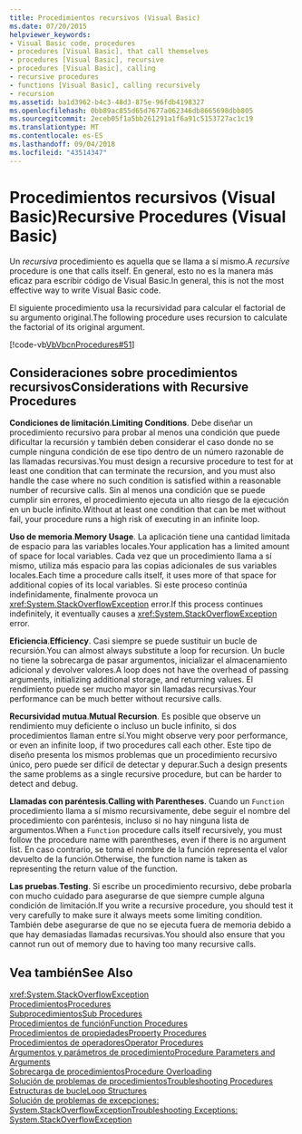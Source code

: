 ```yaml
---
title: Procedimientos recursivos (Visual Basic)
ms.date: 07/20/2015
helpviewer_keywords:
- Visual Basic code, procedures
- procedures [Visual Basic], that call themselves
- procedures [Visual Basic], recursive
- procedures [Visual Basic], calling
- recursive procedures
- functions [Visual Basic], calling recursively
- recursion
ms.assetid: ba1d3962-b4c3-48d3-875e-96fdb4198327
ms.openlocfilehash: 0bb89ac855d65d7677a062346db8665698dbb805
ms.sourcegitcommit: 2eceb05f1a5bb261291a1f6a91c5153727ac1c19
ms.translationtype: MT
ms.contentlocale: es-ES
ms.lasthandoff: 09/04/2018
ms.locfileid: "43514347"
---
```

# <a name="recursive-procedures-visual-basic"></a><span data-ttu-id="d9b28-102">Procedimientos recursivos (Visual Basic)</span><span class="sxs-lookup"><span data-stu-id="d9b28-102">Recursive Procedures (Visual Basic)</span></span>
<span data-ttu-id="d9b28-103">Un *recursiva* procedimiento es aquella que se llama a sí mismo.</span><span class="sxs-lookup"><span data-stu-id="d9b28-103">A *recursive* procedure is one that calls itself.</span></span> <span data-ttu-id="d9b28-104">En general, esto no es la manera más eficaz para escribir código de Visual Basic.</span><span class="sxs-lookup"><span data-stu-id="d9b28-104">In general, this is not the most effective way to write Visual Basic code.</span></span>  
  
 <span data-ttu-id="d9b28-105">El siguiente procedimiento usa la recursividad para calcular el factorial de su argumento original.</span><span class="sxs-lookup"><span data-stu-id="d9b28-105">The following procedure uses recursion to calculate the factorial of its original argument.</span></span>  
  
 [!code-vb[VbVbcnProcedures#51](./codesnippet/VisualBasic/recursive-procedures_1.vb)]  
  
## <a name="considerations-with-recursive-procedures"></a><span data-ttu-id="d9b28-106">Consideraciones sobre procedimientos recursivos</span><span class="sxs-lookup"><span data-stu-id="d9b28-106">Considerations with Recursive Procedures</span></span>  
 <span data-ttu-id="d9b28-107">**Condiciones de limitación**.</span><span class="sxs-lookup"><span data-stu-id="d9b28-107">**Limiting Conditions**.</span></span> <span data-ttu-id="d9b28-108">Debe diseñar un procedimiento recursivo para probar al menos una condición que puede dificultar la recursión y también deben considerar el caso donde no se cumple ninguna condición de ese tipo dentro de un número razonable de las llamadas recursivas.</span><span class="sxs-lookup"><span data-stu-id="d9b28-108">You must design a recursive procedure to test for at least one condition that can terminate the recursion, and you must also handle the case where no such condition is satisfied within a reasonable number of recursive calls.</span></span> <span data-ttu-id="d9b28-109">Sin al menos una condición que se puede cumplir sin errores, el procedimiento ejecuta un alto riesgo de la ejecución en un bucle infinito.</span><span class="sxs-lookup"><span data-stu-id="d9b28-109">Without at least one condition that can be met without fail, your procedure runs a high risk of executing in an infinite loop.</span></span>  
  
 <span data-ttu-id="d9b28-110">**Uso de memoria**.</span><span class="sxs-lookup"><span data-stu-id="d9b28-110">**Memory Usage**.</span></span> <span data-ttu-id="d9b28-111">La aplicación tiene una cantidad limitada de espacio para las variables locales.</span><span class="sxs-lookup"><span data-stu-id="d9b28-111">Your application has a limited amount of space for local variables.</span></span> <span data-ttu-id="d9b28-112">Cada vez que un procedimiento llama a sí mismo, utiliza más espacio para las copias adicionales de sus variables locales.</span><span class="sxs-lookup"><span data-stu-id="d9b28-112">Each time a procedure calls itself, it uses more of that space for additional copies of its local variables.</span></span> <span data-ttu-id="d9b28-113">Si este proceso continúa indefinidamente, finalmente provoca un <xref:System.StackOverflowException> error.</span><span class="sxs-lookup"><span data-stu-id="d9b28-113">If this process continues indefinitely, it eventually causes a <xref:System.StackOverflowException> error.</span></span>  
  
 <span data-ttu-id="d9b28-114">**Eficiencia**.</span><span class="sxs-lookup"><span data-stu-id="d9b28-114">**Efficiency**.</span></span> <span data-ttu-id="d9b28-115">Casi siempre se puede sustituir un bucle de recursión.</span><span class="sxs-lookup"><span data-stu-id="d9b28-115">You can almost always substitute a loop for recursion.</span></span> <span data-ttu-id="d9b28-116">Un bucle no tiene la sobrecarga de pasar argumentos, inicializar el almacenamiento adicional y devolver valores.</span><span class="sxs-lookup"><span data-stu-id="d9b28-116">A loop does not have the overhead of passing arguments, initializing additional storage, and returning values.</span></span> <span data-ttu-id="d9b28-117">El rendimiento puede ser mucho mayor sin llamadas recursivas.</span><span class="sxs-lookup"><span data-stu-id="d9b28-117">Your performance can be much better without recursive calls.</span></span>  
  
 <span data-ttu-id="d9b28-118">**Recursividad mutua**.</span><span class="sxs-lookup"><span data-stu-id="d9b28-118">**Mutual Recursion**.</span></span> <span data-ttu-id="d9b28-119">Es posible que observe un rendimiento muy deficiente o incluso un bucle infinito, si dos procedimientos llaman entre sí.</span><span class="sxs-lookup"><span data-stu-id="d9b28-119">You might observe very poor performance, or even an infinite loop, if two procedures call each other.</span></span> <span data-ttu-id="d9b28-120">Este tipo de diseño presenta los mismos problemas que un procedimiento recursivo único, pero puede ser difícil de detectar y depurar.</span><span class="sxs-lookup"><span data-stu-id="d9b28-120">Such a design presents the same problems as a single recursive procedure, but can be harder to detect and debug.</span></span>  
  
 <span data-ttu-id="d9b28-121">**Llamadas con paréntesis**.</span><span class="sxs-lookup"><span data-stu-id="d9b28-121">**Calling with Parentheses**.</span></span> <span data-ttu-id="d9b28-122">Cuando un `Function` procedimiento llama a sí mismo recursivamente, debe seguir el nombre del procedimiento con paréntesis, incluso si no hay ninguna lista de argumentos.</span><span class="sxs-lookup"><span data-stu-id="d9b28-122">When a `Function` procedure calls itself recursively, you must follow the procedure name with parentheses, even if there is no argument list.</span></span> <span data-ttu-id="d9b28-123">En caso contrario, se toma el nombre de la función representa el valor devuelto de la función.</span><span class="sxs-lookup"><span data-stu-id="d9b28-123">Otherwise, the function name is taken as representing the return value of the function.</span></span>  
  
 <span data-ttu-id="d9b28-124">**Las pruebas**.</span><span class="sxs-lookup"><span data-stu-id="d9b28-124">**Testing**.</span></span> <span data-ttu-id="d9b28-125">Si escribe un procedimiento recursivo, debe probarla con mucho cuidado para asegurarse de que siempre cumple alguna condición de limitación.</span><span class="sxs-lookup"><span data-stu-id="d9b28-125">If you write a recursive procedure, you should test it very carefully to make sure it always meets some limiting condition.</span></span> <span data-ttu-id="d9b28-126">También debe asegurarse de que no se ejecuta fuera de memoria debido a que hay demasiadas llamadas recursivas.</span><span class="sxs-lookup"><span data-stu-id="d9b28-126">You should also ensure that you cannot run out of memory due to having too many recursive calls.</span></span>  
  
## <a name="see-also"></a><span data-ttu-id="d9b28-127">Vea también</span><span class="sxs-lookup"><span data-stu-id="d9b28-127">See Also</span></span>  
 <xref:System.StackOverflowException>  
 [<span data-ttu-id="d9b28-128">Procedimientos</span><span class="sxs-lookup"><span data-stu-id="d9b28-128">Procedures</span></span>](./index.md)  
 [<span data-ttu-id="d9b28-129">Subprocedimientos</span><span class="sxs-lookup"><span data-stu-id="d9b28-129">Sub Procedures</span></span>](./sub-procedures.md)  
 [<span data-ttu-id="d9b28-130">Procedimientos de función</span><span class="sxs-lookup"><span data-stu-id="d9b28-130">Function Procedures</span></span>](./function-procedures.md)  
 [<span data-ttu-id="d9b28-131">Procedimientos de propiedades</span><span class="sxs-lookup"><span data-stu-id="d9b28-131">Property Procedures</span></span>](./property-procedures.md)  
 [<span data-ttu-id="d9b28-132">Procedimientos de operadores</span><span class="sxs-lookup"><span data-stu-id="d9b28-132">Operator Procedures</span></span>](./operator-procedures.md)  
 [<span data-ttu-id="d9b28-133">Argumentos y parámetros de procedimiento</span><span class="sxs-lookup"><span data-stu-id="d9b28-133">Procedure Parameters and Arguments</span></span>](./procedure-parameters-and-arguments.md)  
 [<span data-ttu-id="d9b28-134">Sobrecarga de procedimientos</span><span class="sxs-lookup"><span data-stu-id="d9b28-134">Procedure Overloading</span></span>](./procedure-overloading.md)  
 [<span data-ttu-id="d9b28-135">Solución de problemas de procedimientos</span><span class="sxs-lookup"><span data-stu-id="d9b28-135">Troubleshooting Procedures</span></span>](./troubleshooting-procedures.md)  
 [<span data-ttu-id="d9b28-136">Estructuras de bucle</span><span class="sxs-lookup"><span data-stu-id="d9b28-136">Loop Structures</span></span>](../../../../visual-basic/programming-guide/language-features/control-flow/loop-structures.md)  
 [<span data-ttu-id="d9b28-137">Solución de problemas de excepciones: System.StackOverflowException</span><span class="sxs-lookup"><span data-stu-id="d9b28-137">Troubleshooting Exceptions: System.StackOverflowException</span></span>](https://msdn.microsoft.com/library/51b71217-c507-4f5b-bc35-0236180d7968)
